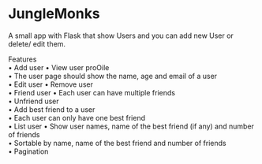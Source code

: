 # JungleMonks
A small app with Flask that show Users and you can add new User or delete/ edit them. 

Features  
• Add  user 
• View  user proOile  
• The  user  page  should  show  the  name,  age  and  email  of  a  user   
• Edit  user 
• Remove  user  
• Friend  user 
• Each  user  can  have  multiple  friends  
• Unfriend  user  
• Add  best  friend  to  a  user  
• Each  user  can  only  have  one  best  friend  
• List  user 
• Show  user  names,  name  of  the  best  friend  (if  any)  and  number  of  friends  
• Sortable  by  name,  name  of  the  best  friend  and  number  of  friends  
• Pagination  



